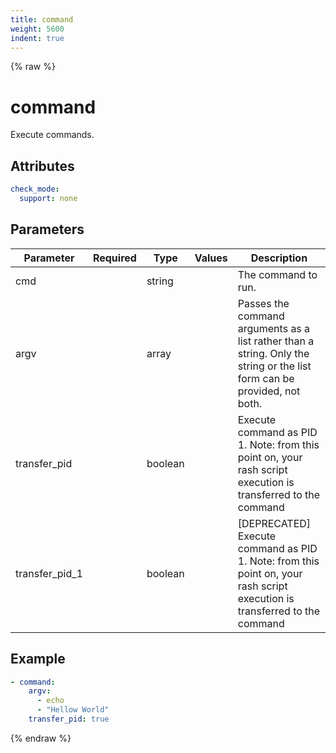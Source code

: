```yaml
---
title: command
weight: 5600
indent: true
---
```


{% raw %}
# command

Execute commands.

## Attributes

```yaml
check_mode:
  support: none
```

## Parameters

| Parameter      | Required | Type    | Values | Description                                                                                                               |
|----------------|----------|---------|--------|---------------------------------------------------------------------------------------------------------------------------|
| cmd            |          | string  |        | The command to run.                                                                                                       |
| argv           |          | array   |        | Passes the command arguments as a list rather than a string. Only the string or the list form can be provided, not both.  |
| transfer_pid   |          | boolean |        | Execute command as PID 1. Note: from this point on, your rash script execution is transferred to the command              |
| transfer_pid_1 |          | boolean |        | [DEPRECATED] Execute command as PID 1. Note: from this point on, your rash script execution is transferred to the command |

## Example

```yaml
- command:
    argv:
      - echo
      - "Hellow World"
    transfer_pid: true
```

{% endraw %}